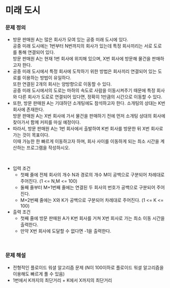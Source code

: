 # 미래 도시

### 문제 정의
- 방문 판매원 A는 많은 회사가 모여 있는 공중 미래 도시에 있다. \
  공중 미래 도시에는 1번부터 N번까지의 회사가 있는데 특정 회사끼리는 서로 도로를 통해 연결되어 있다.\
  방문 판매원 A는 현재 1번 회사에 위치해 있으며, X번 회사에 방문해 물건을 판매하고자 한다.
- 공중 미래 도시에서 특정 회사에 도착하기 위한 방법은 회사끼리 연결되어 있는 도로를 이용하는 방법이 유일하다.\
  또한 연결된 2개의 회사는 양방향으로 이동할 수 있다. \
  공중 미래 도시에서의 도로는 마하의 속도로 사람을 이동시켜주기 때문에 특정 회사와 다른 회사가 도로로 연결되어 있다면, 정확히 1만큼의 시간으로 이동할 수 있다.
- 또한, 방문 판매원 A는 기대하던 소개팅에도 참석하고자 한다. 소개팅의 상대는 K번 회사에 존재한다.\
  방문 판매원 A는 X번 회사에 가서 물건을 판매하기 전에 먼저 소개팅 상대의 회사에 찾아가서 함께 커피를 마실 예정이다.
- 따라서, 방문 판매원 A는 1번 회사에서 출발하여 K번 회사를 방문한 뒤 X번 회사로 가는 것이 목표이다.\
  이때 가능한 한 빠르게 이동하고자 하며, 회사 사이를 이동하게 되는 최소 시간을 계산하는 프로그램을 작성하시오.

<br/>

- 입력 조건
  - 첫째 줄에 전체 회사의 개수 N과 경로의 개수 M이 공백으로 구분되어 차례대로 주어진다. (1 <= N,M <= 100)
  - 둘째 줄부터 M+1번째 줄에는 연결된 두 회사의 번호가 공백으로 구분되어 주어진다.
  - M+2번째 줄에는 X와 K가 공백으로 구분되어 차례대로 주어진다. (1 <= K <= 100)
- 출력 조건
  - 첫째 줄에 방문 판매원 A가 K번 회사를 거쳐 X번 회사로 가는 최소 이동 시간을 출력한다.
  - 만약 X번 회사에 도달할 수 없다면 -1을 출력한다.
 
<br/>

### 문제 해설
- 전형적인 플로이드 워셜 알고리즘 문제 (N이 100이하로 플로이드 워셜 알고리즘을 이용해도 빠르게 풀 수 있음)
- 1번에서 K까지의 최단거리 + K에서 X까지의 최단거리
